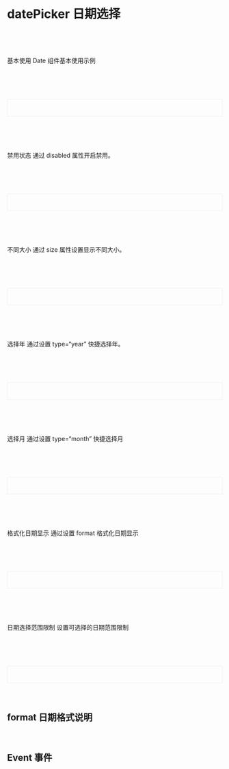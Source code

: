 # datePicker 日期选择          
<script setup>
import demo1 from './demo1.vue';
import demo2 from './demo2.vue';
import demo3 from './demo3.vue';
import demo4 from './demo4.vue';
import demo5 from './demo5.vue';
import demo6 from './demo6.vue';
import demo7 from './demo7.vue';
import Attributes from './Attributes.vue'
import Format from './format.vue'
import Event from './Events.vue'
import codeds from '@/components/codeds.vue';
import DOC from '@/components/docview.vue';
</script>

<div class="doc1">
基本使用
Date 组件基本使用示例
</div>
<div class="doc2">
  <demo1></demo1>
</div>
<Suspense><codeds compname="ldatePicker" demoname="demo1"></codeds></Suspense>

<div class="doc1">
禁用状态
通过 disabled 属性开启禁用。
</div>
<div class="doc2">
  <demo2></demo2>
</div>
<Suspense><codeds compname="ldatePicker" demoname="demo2"></codeds></Suspense>
<div class="doc1">
不同大小
通过 size 属性设置显示不同大小。
 </div>
<div class="doc2">
  <demo3></demo3>
</div>
<Suspense><codeds compname="ldatePicker" demoname="demo3"></codeds></Suspense>

<div class="doc1">
选择年
通过设置 type=“year” 快捷选择年。
</div>
<div class="doc2">
  <demo4></demo4>
</div>
<Suspense><codeds compname="ldatePicker" demoname="demo4"></codeds></Suspense>
<div class="doc1">
选择月
通过设置 type=“month” 快捷选择月
</div>
<div class="doc2">
  <demo5></demo5>
</div>
<Suspense><codeds compname="ldatePicker" demoname="demo5"></codeds></Suspense>
<div class="doc1">
格式化日期显示
通过设置 format 格式化日期显示
</div>
<div class="doc2">
  <demo6></demo6>
</div>
<Suspense><codeds compname="ldatePicker" demoname="demo6"></codeds></Suspense>
<div class="doc1">
日期选择范围限制
设置可选择的日期范围限制
</div>
<div class="doc2">
  <demo7></demo7>
</div>
<Suspense><codeds compname="ldatePicker" demoname="demo7"></codeds></Suspense>


<br/>

<Attributes/>
<br/>

## format 日期格式说明

<Format/>
<br/>

## Event 事件

<Event/>
<br/>
<style>
.doc2{
    display:"block";
    border:1px solid #f0f0f0;
    /* height:20vh; */
    padding:2vw;
    margin-top:2vh;
}
.doc1{
    margin-top:2vh;
}
</style>
